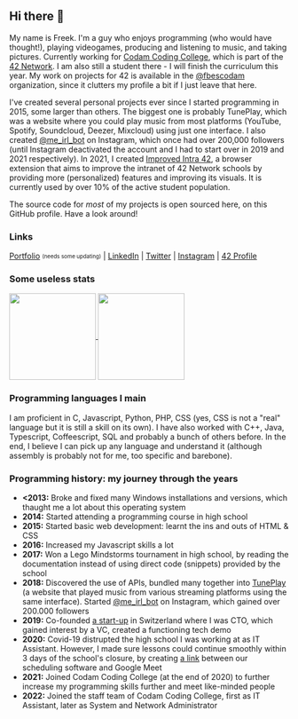 ## Hi there 👋
My name is Freek. I'm a guy who enjoys programming (who would have thought!), playing videogames, producing and listening to music, and taking pictures. Currently working for [Codam Coding College](https://codam.nl/), which is part of the [42 Network](https://en.wikipedia.org/wiki/42_(school)). I am also still a student there - I will finish the curriculum this year. My work on projects for 42 is available in the [@fbescodam](https://github.com/fbescodam) organization, since it clutters my profile a bit if I just leave that here.


I've created several personal projects ever since I started programming in 2015, some larger than others. The biggest one is probably TunePlay, which was a website where you could play music from most platforms (YouTube, Spotify, Soundcloud, Deezer, Mixcloud) using just one interface. I also created [@me_irl_bot](https://github.com/FreekBes/insta_reddit_bot) on Instagram, which once had over 200,000 followers (until Instagram deactivated the account and I had to start over in 2019 and 2021 respectively). In 2021, I created [Improved Intra 42](https://github.com/FreekBes/improved_intra), a browser extension that aims to improve the intranet of 42 Network schools by providing more (personalized) features and improving its visuals. It is currently used by over 10% of the active student population.


The source code for _most_ of my projects is open sourced here, on this GitHub profile. Have a look around!


### Links
[Portfolio](https://freekb.es/) <sub><sup>(needs some updating)</sup></sub> | [LinkedIn](https://www.linkedin.com/in/freek-bes/) | [Twitter](https://twitter.com/FreekBes) | [Instagram](https://www.instagram.com/freekbes) | [42 Profile](https://profile.intra.42.fr/users/fbes)


### Some useless stats
<a href="https://github.com/anuraghazra/github-readme-stats">
  <img align="center" src="https://github-readme-stats.vercel.app/api?username=FreekBes&count_private=true&show_icons=true&theme=dark" height="156" />
</a>
<a href="https://github.com/anuraghazra/github-readme-stats#top-languages-card">
  <img align="center" src="https://github-readme-stats-one-bice.vercel.app/api/top-langs/?username=freekbes&theme=dark&layout=compact&count_private=true&role=OWNER,ORGANIZATION_MEMBER" height="156" />
</a>


### Programming languages I main
I am proficient in C, Javascript, Python, PHP, CSS (yes, CSS is not a "real" language but it is still a skill on its own). I have also worked with C++, Java, Typescript, Coffeescript, SQL and probably a bunch of others before. In the end, I believe I can pick up any language and understand it (although assembly is probably not for me, too specific and barebone).


### Programming history: my journey through the years
- **<2013:** Broke and fixed many Windows installations and versions, which thaught me a lot about this operating system
- **2014:** Started attending a programming course in high school
- **2015:** Started basic web development: learnt the ins and outs of HTML & CSS
- **2016:** Increased my Javascript skills a lot
- **2017:** Won a Lego Mindstorms tournament in high school, by reading the documentation instead of using direct code (snippets) provided by the school
- **2018:** Discovered the use of APIs, bundled many together into [TunePlay](https://github.com/FreekBes/tuneplay) (a website that played music from various streaming platforms using the same interface). Started [@me_irl_bot](https://github.com/FreekBes/insta_reddit_bot) on Instagram, which gained over 200.000 followers
- **2019:** Co-founded [a start-up](https://assembl.net/) in Switzerland where I was CTO, which gained interest by a VC, created a functioning tech demo
- **2020:** Covid-19 distrupted the high school I was working at as IT Assistant. However, I made sure lessons could continue smoothly within 3 days of the school's closure, by creating [a link](https://github.com/damstede/zermelo-google-rooster) between our scheduling software and Google Meet
- **2021:** Joined Codam Coding College (at the end of 2020) to further increase my programming skills further and meet like-minded people
- **2022:** Joined the staff team of Codam Coding College, first as IT Assistant, later as System and Network Administrator
